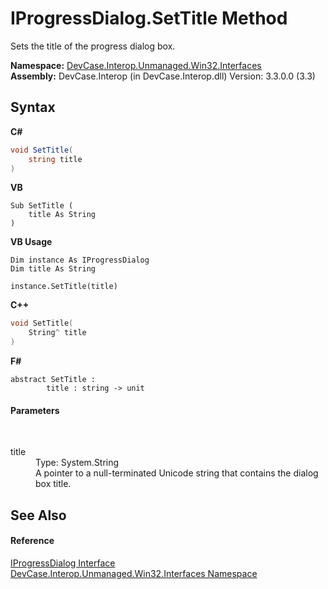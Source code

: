 # IProgressDialog.SetTitle Method 
 

Sets the title of the progress dialog box.

**Namespace:**&nbsp;<a href="N_DevCase_Interop_Unmanaged_Win32_Interfaces">DevCase.Interop.Unmanaged.Win32.Interfaces</a><br />**Assembly:**&nbsp;DevCase.Interop (in DevCase.Interop.dll) Version: 3.3.0.0 (3.3)

## Syntax

**C#**<br />
``` C#
void SetTitle(
	string title
)
```

**VB**<br />
``` VB
Sub SetTitle ( 
	title As String
)
```

**VB Usage**<br />
``` VB Usage
Dim instance As IProgressDialog
Dim title As String

instance.SetTitle(title)
```

**C++**<br />
``` C++
void SetTitle(
	String^ title
)
```

**F#**<br />
``` F#
abstract SetTitle : 
        title : string -> unit 

```


#### Parameters
&nbsp;<dl><dt>title</dt><dd>Type: System.String<br />A pointer to a null-terminated Unicode string that contains the dialog box title.</dd></dl>

## See Also


#### Reference
<a href="T_DevCase_Interop_Unmanaged_Win32_Interfaces_IProgressDialog">IProgressDialog Interface</a><br /><a href="N_DevCase_Interop_Unmanaged_Win32_Interfaces">DevCase.Interop.Unmanaged.Win32.Interfaces Namespace</a><br />